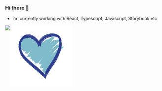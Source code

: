 ### Hi there 👋
- I’m currently working with React, Typescript, Javascript, Storybook etc

<span>
  <img align="left" src="https://github-readme-stats.vercel.app/api/top-langs/?username=mnik01" />
</span>

![](heart.gif)

